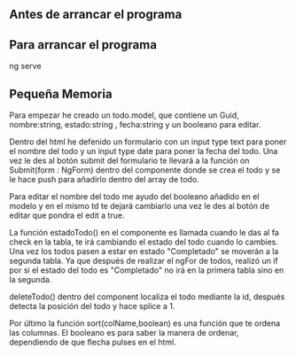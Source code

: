 ## Antes de arrancar el programa


## Para arrancar el programa

ng serve

## Pequeña Memoria

Para empezar he creado un todo.model, que contiene un Guid, nombre:string, estado:string , fecha:string y un booleano para editar.

Dentro del html he defenido un formulario con un input type text para poner el nombre del todo y un input type date para poner la fecha del todo. Una vez le des al botón submit del formulario te llevará a la función on Submit(form : NgForm) dentro del componente donde se crea el todo y se le hace push para añadirlo dentro del array de todo.

Para editar el nombre del todo me ayudo del booleano añadido en el modelo y en el mismo td te dejará cambiarlo una vez le des al botón de editar que pondra el edit a true.

La función estadoTodo() en el componente es llamada cuando le das al fa check en la tabla, te irá cambiando el estado del todo cuando lo cambies. 
Una vez los todos pasen a estar en estado "Completado" se moverán a la segunda tabla. Ya que después de realizar el ngFor de todos, realizó un if por si el estado del todo es "Completado" no irá en la primera tabla sino en la segunda.

deleteTodo() dentro del component localiza el todo mediante la id, después detecta la posición del todo y hace splice a 1.

Por último la función sort(colName,boolean) es una función que te ordena las columnas. El booleano es para saber la manera de ordenar, dependiendo de que flecha pulses en el html.

